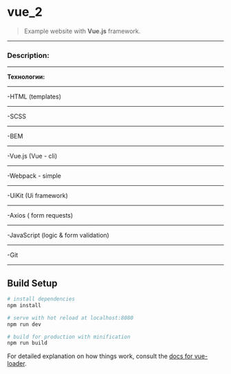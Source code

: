 # vue_2

> Example website with **Vue.js** framework.
***
### Description:
***
**Технологии:**
***
-HTML (templates)
***
-SCSS
***
-BEM
***
-Vue.js (Vue - cli)
***
-Webpack - simple
***
-UiKit (Ui framework) 
***
-Axios (  form requests)
***
-JavaScript  (logic & form validation)
***
-Git
***





## Build Setup

``` bash
# install dependencies
npm install

# serve with hot reload at localhost:8080
npm run dev

# build for production with minification
npm run build
```

For detailed explanation on how things work, consult the [docs for vue-loader](http://vuejs.github.io/vue-loader).
